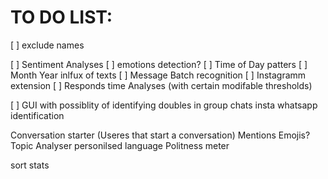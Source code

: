 

# TO DO LIST:

[ ] exclude names

[ ] Sentiment Analyses
[ ] emotions detection?
[ ] Time of Day patters
[ ] Month Year inlfux of texts
[ ] Message Batch recognition
[ ] Instagramm extension
[ ]  Responds time Analyses (with certain modifable thresholds)

[ ] GUI with possiblity of 
    identifying doubles in group chats
    insta whatsapp identification

Conversation starter (Useres that start a conversation)
Mentions 
Emojis?
Topic Analyser
personilsed language
Politness meter

sort stats
    
    

